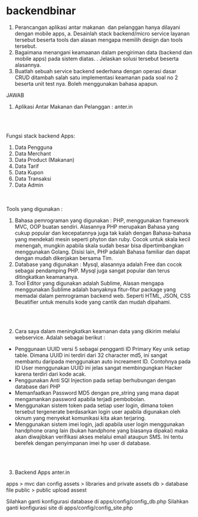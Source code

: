 # backendbinar





1.	Perancangan aplikasi antar makanan  dan pelanggan hanya dilayani dengan mobile apps,
a.	Desainlah stack backend/micro service layanan tersebut beserta tools dan alasan mengapa memilih design dan tools tersebut.
2.	Bagaimana menangani keamaanan dalam pengiriman data (backend dan mobile apps) pada sistem diatas.
 .	Jelaskan solusi tersebut beserta alasannya.
3.	Buatlah sebuah service backend sederhana dengan operasi dasar CRUD ditambah salah satu implementasi keamanan pada soal no 2 beserta unit test nya. Boleh menggunakan bahasa apapun.

JAWAB

1.	Aplikasi Antar Makanan dan Pelanggan : anter.in <br>
<br>

<br>


Fungsi stack backend Apps:
1.	Data Pengguna
2.	Data Merchant 
3.	Data Product (Makanan)
4.	Data Tarif
5.	Data Kupon
6.	Data Transaksi
7.	Data Admin


<br>

<br>
Tools yang digunakan :


1.	Bahasa pemrograman yang digunakan : PHP, menggunakan framework MVC, OOP buatan sendiri. Alasannya PHP merupakan Bahasa yang cukup popular dan kecepatannya juga tak kalah dengan Bahasa-bahasa yang mendekati mesin seperti phyton dan ruby. Cocok untuk skala kecil menengah, mungkin apabila skala sudah besar bisa dipertimbangkan menggunakan Golang.
Disisi lain, PHP adalah Bahasa familiar dan dapat dengan mudah dikerjakan bersama Tim.
2.	Database yang digunakan : Mysql, alasannya adalah Free dan cocok sebagai pendamping PHP. Mysql juga sangat popular dan terus ditingkatkan keamananya.
3.	Tool Editor yang digunakan adalah Sublime, Alasan mengapa menggunakan Sublime adalah banyaknya fitur-fitur package yang memadai dalam pemrograman backend web. Seperti HTML, JSON, CSS Beuatifier untuk menulis kode yang cantik dan mudah dipahami.

<br>

<br>

2.	Cara saya dalam meningkatkan keamanan data yang dikirim melalui webservice. Adalah sebagai berikut :
-	Penggunaan UUID versi 5 sebagai pengganti ID Primary Key unik setiap table. Dimana UUID ini terdiri dari 32 character md5, ini sangat membantu daripada menggunakan auto increament ID. Contohnya pada ID User menggunakan UUID ini jelas sangat membingungkan Hacker karena terdiri dari kode acak.
-	Penggunakan Anti SQl Injection pada setiap berhubungan dengan database dari PHP
-	Memanfaatkan Password MD5 dengan pre_string yang mana dapat mengamankan password apabila terjadi pembobolan.
-	Menggunakan sistem token pada setiap user login, dimana token tersebut tergenerate berdasarkan login user apabila digunakan oleh oknum yang menyekat komunikasi kita akan terjaring.
-	Menggunakan sistem imei login, jadi apabila user login menggunakan handphone orang lain (bukan handphone yang biasanya dipakai) maka akan diwajibkan verifikasi akses melalui email ataupun SMS. Ini tentu berefek dengan penyimpanan imei hp user di database.

<br>

<br>

3.  Backend Apps anter.in

apps > mvc dan config
assets > libraries and private assets
db > database file
public > public upload assest

Silahkan ganti konfigurasi database di apps/config/config_db.php
Silahkan ganti konfigurasi site di apps/config/config_site.php
